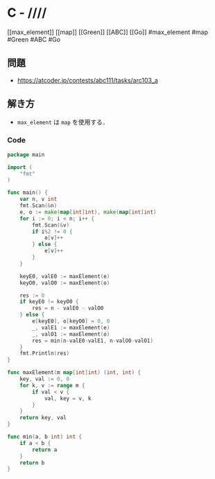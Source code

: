 # C - /\/\/\/
[[max_element]] [[map]] [[Green]] [[ABC]] [[Go]]
#max_element #map #Green #ABC #Go 

## 問題
- https://atcoder.jp/contests/abc111/tasks/arc103_a

## 解き方
- `max_element` は `map` を使用する．
### Code
```go
package main

import (
	"fmt"
)

func main() {
	var n, v int
	fmt.Scan(&n)
	e, o := make(map[int]int), make(map[int]int)
	for i := 0; i < n; i++ {
		fmt.Scan(&v)
		if i%2 != 0 {
			o[v]++
		} else {
			e[v]++
		}
	}

	keyE0, valE0 := maxElement(e)
	keyO0, valO0 := maxElement(o)

	res := 0
	if keyE0 != keyO0 {
		res = n - valE0 - valO0
	} else {
		e[keyE0], o[keyO0] = 0, 0
		_, valE1 := maxElement(e)
		_, valO1 := maxElement(o)
		res = min(n-valE0-valE1, n-valO0-valO1)
	}
	fmt.Println(res)
}

func maxElement(m map[int]int) (int, int) {
	key, val := 0, 0
	for k, v := range m {
		if val < v {
			val, key = v, k
		}
	}
	return key, val
}

func min(a, b int) int {
	if a < b {
		return a
	}
	return b
}
```